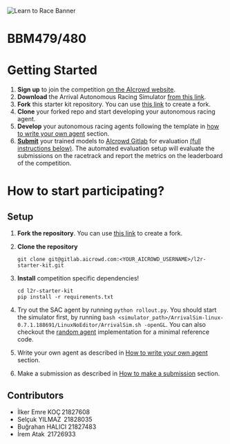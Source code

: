 ![Learn to Race Banner](docs/l2r_banner.jpg)

# BBM479/480 



#  Getting Started
1. **Sign up** to join the competition [on the AIcrowd website](https://www.aicrowd.com/challenges/learn-to-race-autonomous-racing-virtual-challenge).
2. **Download** the Arrival Autonomous Racing Simulator [from this link](https://www.aicrowd.com/clef_tasks/82/task_dataset_files?challenge_id=954).
3. **Fork** this starter kit repository. You can use [this link](https://gitlab.aicrowd.com/learn-to-race/l2r-starter-kit/-/forks/new) to create a fork.
4. **Clone** your forked repo and start developing your autonomous racing agent.
5. **Develop** your autonomous racing agents following the template in [how to write your own agent](#how-to-write-your-own-agent) section.
6. [**Submit**](#how-to-make-a-submission) your trained models to [AIcrowd Gitlab](https://gitlab.aicrowd.com) for evaluation [(full instructions below)](#how-to-make-a-submission). The automated evaluation setup will evaluate the submissions on the racetrack and report the metrics on the leaderboard of the competition.

# How to start participating?

## Setup

1. **Fork the repository**. You can use [this link](https://gitlab.aicrowd.com/learn-to-race/l2r-starter-kit/-/forks/new) to create a fork.

2.  **Clone the repository**

    ```
    git clone git@gitlab.aicrowd.com:<YOUR_AICROWD_USERNAME>/l2r-starter-kit.git
    ```

3. **Install** competition specific dependencies!
    ```
    cd l2r-starter-kit
    pip install -r requirements.txt
    ```

4. Try out the SAC agent by running `python rollout.py`. You should start the simulator first, by running `bash <simulator_path>/ArrivalSim-linux-0.7.1.188691/LinuxNoEditor/ArrivalSim.sh -openGL`. You can also checkout the [random agent](agents/random_agent.py) implementation for a minimal reference code.

5. Write your own agent as described in [How to write your own agent](#how-to-write-your-own-agent) section.

6. Make a submission as described in [How to make a submission](#how-to-make-a-submission) section.






## Contributors 

- İlker Emre KOÇ 21827608  
- Selçuk YILMAZ  21828035  
- Buğrahan HALICI 21827483
- İrem Atak  21726933  

